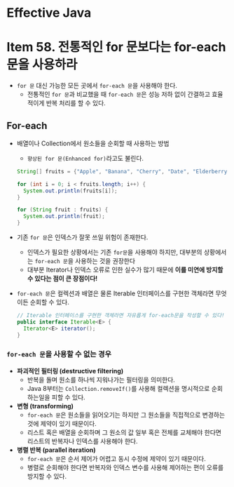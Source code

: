 # Effective Java

# Item 58. 전통적인 for 문보다는 for-each 문을 사용하라

- `for 문` 대신 가능한 모든 곳에서 `for-each 문`을 사용해야 한다.
    - 전통적인 `for 문`과 비교했을 때 `for-each 문`은 성능 저하 없이 간결하고 효율적이게 반복 처리를 할 수 있다.

## For-each

- 배열이나 Collection에서 원소들을 순회할 때 사용하는 방법
    - `향상된 for 문(Enhanced for)`라고도 불린다.

    ```java
    String[] fruits = {"Apple", "Banana", "Cherry", "Date", "Elderberry"};
    
    for (int i = 0; i < fruits.length; i++) {
      System.out.println(fruits[i]);
    }
    
    for (String fruit : fruits) {
      System.out.println(fruit);
    }
    ```

- 기존 `for 문`은 인덱스가 잘못 쓰일 위험이 존재한다.
    - 인덱스가 필요한 상황에서는 기존 `for문`을 사용해야 하지만, 대부분의 상황에서는 `for-each 문`을 사용하는 것을 권장한다
    - 대부분  Iterator나 인덱스 오류로 인한 실수가 많기 때문에 **이를 미연에 방지할 수 있다는 점이 큰 장점이다!**
- `for-each 문`은 컬렉션과 배열은 물론 Iterable 인터페이스를 구현한 객체라면 무엇이든 순회할 수 있다.

    ```java
    // Iterable 인터페이스를 구현한 객체라면 자유롭게 for-each문을 작성할 수 있다!
    public interface Iterable<E> {
      Iterator<E> iterator();
    }
    ```


### `for-each 문`을 사용할 수 없는 경우

- **파괴적인 필터링 (destructive filtering)**
    - 반복을 돌며 원소를 하나씩 지워나가는 필터링을 의미한다.
    - Java 8부터는 `Collection.removeIf()`를 사용해 컬렉션을 명시적으로 순회하는일을 피할 수 있다.
- **변형 (transforming)**
    - `for-each 문`은  원소들을 읽어오기는 하지만 그 원소들을 직접적으로 변경하는 것에 제약이 있기 때문이다.
    - 리스트 혹은 배열을 순회하며 그 원소의 값 일부 혹은 전체를 교체해야 한다면 리스트의 반복자나 인덱스를 사용해야 한다.
- **병렬 반복 (parallel iteration)**
    - `for-each 문`은 순서 제어가 어렵고 동시 수정에 제약이 있기 때문이다.
    - 병렬로 순회해야 한다면 반복자와 인덱스 변수를 사용해 제어하는 편이 오류를 방지할 수 있다.